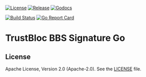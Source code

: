 [![License](https://img.shields.io/badge/License-Apache%202.0-blue.svg)](https://raw.githubusercontent.com/trustbloc/bbs-signature-go/main/LICENSE)
[![Release](https://img.shields.io/github/release/trustbloc/bbs-signature-go.svg?style=flat-square)](https://github.com/trustbloc/bbs-signature-go/releases/latest)
[![Godocs](https://img.shields.io/badge/godoc-reference-blue.svg)](https://godoc.org/github.com/trustbloc/bbs-signature-go)

[![Build Status](https://github.com/trustbloc/bbs-signature-go/actions/workflows/build.yml/badge.svg?branch=main)](https://github.com/trustbloc/bbs-signature-go/actions/workflows/build.yml)
[![Go Report Card](https://goreportcard.com/badge/github.com/trustbloc/bbs-signature-go)](https://goreportcard.com/report/github.com/trustbloc/bbs-signature-go)


# TrustBloc BBS Signature Go 


## License
Apache License, Version 2.0 (Apache-2.0). See the [LICENSE](LICENSE) file.
